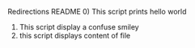 Redirections README
0) This script prints hello world
1) This script display a confuse smiley
2) this script displays content of file
